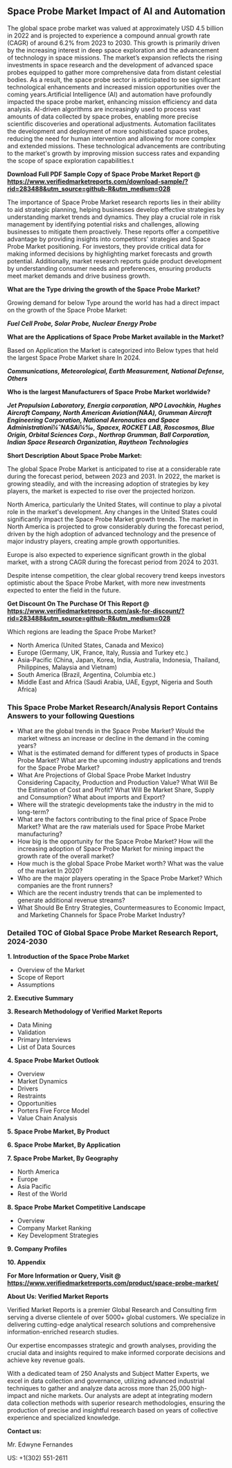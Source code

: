 <h2>Space Probe Market Impact of AI and Automation</h2>The global space probe market was valued at approximately USD 4.5 billion in 2022 and is projected to experience a compound annual growth rate (CAGR) of around 6.2% from 2023 to 2030. This growth is primarily driven by the increasing interest in deep space exploration and the advancement of technology in space missions. The market’s expansion reflects the rising investments in space research and the development of advanced space probes equipped to gather more comprehensive data from distant celestial bodies. As a result, the space probe sector is anticipated to see significant technological enhancements and increased mission opportunities over the coming years.Artificial Intelligence (AI) and automation have profoundly impacted the space probe market, enhancing mission efficiency and data analysis. AI-driven algorithms are increasingly used to process vast amounts of data collected by space probes, enabling more precise scientific discoveries and operational adjustments. Automation facilitates the development and deployment of more sophisticated space probes, reducing the need for human intervention and allowing for more complex and extended missions. These technological advancements are contributing to the market's growth by improving mission success rates and expanding the scope of space exploration capabilities.t</p><p id="" class=""><strong>Download Full PDF Sample Copy of Space Probe Market Report @ <a href="https://www.verifiedmarketreports.com/download-sample/?rid=283488&utm_source=github-R&utm_medium=028" target="_blank">https://www.verifiedmarketreports.com/download-sample/?rid=283488&utm_source=github-R&utm_medium=028</a></strong></p><p>The importance of&nbsp;Space Probe Market research reports lies in their ability to aid strategic planning, helping businesses develop effective strategies by understanding market trends and dynamics. They play a crucial role in risk management by identifying potential risks and challenges, allowing businesses to mitigate them proactively. These reports offer a competitive advantage by providing insights into competitors' strategies and Space Probe Market positioning. For investors, they provide critical data for making informed decisions by highlighting market forecasts and growth potential. Additionally, market research reports guide product development by understanding consumer needs and preferences, ensuring products meet market demands and drive business growth.</p><p><strong>What are the&nbsp;Type driving the growth of the Space Probe Market?</strong></p><p id="" class="">Growing demand for below Type around the world has had a direct impact on the growth of the Space Probe Market:</p><em><strong>Fuel Cell Probe, Solar Probe, Nuclear Energy Probe</strong></em></p><strong>What are the&nbsp;Applications&nbsp;of Space Probe Market available in the Market?</strong></p><p id="" class="">Based on Application the Market is categorized into Below types that held the largest Space Probe Market share In 2024.</p><em><strong>Communications, Meteorological, Earth Measurement, National Defense, Others</strong></em></p><strong>Who is the largest Manufacturers of Space Probe Market worldwide?</strong></p><p><em><strong>Jet Propulsion Laboratory, Energia corporation, NPO Lavochkin, Hughes Aircraft Company, North American Aviation(NAA), Grumman Aircraft Engineering Corporation, National Aeronautics and Space Administrationï¼ˆNASAï¼‰, Spacex, ROCKET LAB, Roscosmos, Blue Origin, Orbital Sciences Corp., Northrop Grumman, Ball Corporation, Indian Space Research Organization, Raytheon Technologies</strong></em></p><p id="" class=""><strong>Short Description About Space Probe Market:</strong></p><p>The global Space Probe Market is anticipated to rise at a considerable rate during the forecast period, between 2023 and 2031. In 2022, the market is growing steadily, and with the increasing adoption of strategies by key players, the market is expected to rise over the projected horizon.</p><p>North America, particularly the United States, will continue to play a pivotal role in the market's development. Any changes in the United States could significantly impact the Space Probe Market growth trends. The market in North America is projected to grow considerably during the forecast period, driven by the high adoption of advanced technology and the presence of major industry players, creating ample growth opportunities.</p><p>Europe is also expected to experience significant growth in the global market, with a strong CAGR during the forecast period from 2024 to 2031.</p><p>Despite intense competition, the clear global recovery trend keeps investors optimistic about the Space Probe Market, with more new investments expected to enter the field in the future.</p><p id="" class=""><strong>Get Discount On The Purchase Of This Report @ <a href="https://www.verifiedmarketreports.com/ask-for-discount/?rid=283488&utm_source=github-R&utm_medium=028" target="_blank">https://www.verifiedmarketreports.com/ask-for-discount/?rid=283488&utm_source=github-R&utm_medium=028</a></strong></p>Which regions are leading the Space Probe Market?</p><ul><li>North America (United States, Canada and Mexico)</li><li>Europe (Germany, UK, France, Italy, Russia and Turkey etc.)</li><li>Asia-Pacific (China, Japan, Korea, India, Australia, Indonesia, Thailand, Philippines, Malaysia and Vietnam)</li><li>South America (Brazil, Argentina, Columbia etc.)</li><li>Middle East and Africa (Saudi Arabia, UAE, Egypt, Nigeria and South Africa)</li></ul><h3 id="" class="">This Space Probe Market Research/Analysis Report Contains Answers to your following Questions</h3><ul><li>What are the global trends in the Space Probe Market? Would the market witness an increase or decline in the demand in the coming years?</li><li>What is the estimated demand for different types of products in Space Probe Market? What are the upcoming industry applications and trends for the Space Probe Market?</li><li>What Are Projections of Global Space Probe Market Industry Considering Capacity, Production and Production Value? What Will Be the Estimation of Cost and Profit? What Will Be Market Share, Supply and Consumption? What about imports and Export?</li><li>Where will the strategic developments take the industry in the mid to long-term?</li><li>What are the factors contributing to the final price of Space Probe Market? What are the raw materials used for Space Probe Market manufacturing?</li><li>How big is the opportunity for the Space Probe Market? How will the increasing adoption of Space Probe Market for mining impact the growth rate of the overall market?</li><li>How much is the global Space Probe Market worth? What was the value of the market In 2020?</li><li>Who are the major players operating in the Space Probe Market? Which companies are the front runners?</li><li>Which are the recent industry trends that can be implemented to generate additional revenue streams?</li><li>What Should Be Entry Strategies, Countermeasures to Economic Impact, and Marketing Channels for Space Probe Market Industry?</li></ul><h3 id="" class="">Detailed TOC of Global Space Probe Market Research Report, 2024-2030</h3><p id="" class=""><strong>1. Introduction of the Space Probe Market</strong></p><ul><li>Overview of the Market</li><li>Scope of Report</li><li>Assumptions</li></ul><p id="" class=""><strong>2. Executive Summary</strong></p><p id="" class=""><strong>3. Research Methodology of Verified Market Reports</strong></p><ul><li>Data Mining</li><li>Validation</li><li>Primary Interviews</li><li>List of Data Sources</li></ul><p id="" class=""><strong>4. Space Probe Market Outlook</strong></p><ul><li>Overview</li><li>Market Dynamics</li><li>Drivers</li><li>Restraints</li><li>Opportunities</li><li>Porters Five Force Model</li><li>Value Chain Analysis</li></ul><p id="" class=""><strong>5. Space Probe Market, By Product</strong></p><p id="" class=""><strong>6. Space Probe Market, By Application</strong></p><p id="" class=""><strong>7. Space Probe Market, By Geography</strong></p><ul><li>North America</li><li>Europe</li><li>Asia Pacific</li><li>Rest of the World</li></ul><p id="" class=""><strong>8. Space Probe Market Competitive Landscape</strong></p><ul><li>Overview</li><li>Company Market Ranking</li><li>Key Development Strategies</li></ul><p id="" class=""><strong>9. Company Profiles</strong></p><p id="" class=""><strong>10. Appendix</strong></p><p id="" class=""><strong>For More Information or Query, Visit @ <a href="https://www.verifiedmarketreports.com/product/space-probe-market/" target="_blank">https://www.verifiedmarketreports.com/product/space-probe-market/</a></strong></p><p id="" class=""><strong>About Us: Verified Market Reports</strong></p><p id="" class="">Verified Market Reports is a premier Global Research and Consulting firm serving a diverse clientele of over 5000+ global customers. We specialize in delivering cutting-edge analytical research solutions and comprehensive information-enriched research studies.</p><p id="" class="">Our expertise encompasses strategic and growth analyses, providing the crucial data and insights required to make informed corporate decisions and achieve key revenue goals.</p><p id="" class="">With a dedicated team of 250 Analysts and Subject Matter Experts, we excel in data collection and governance, utilizing advanced industrial techniques to gather and analyze data across more than 25,000 high-impact and niche markets. Our analysts are adept at integrating modern data collection methods with superior research methodologies, ensuring the production of precise and insightful research based on years of collective experience and specialized knowledge.</p><p id="" class=""><strong>Contact us:</strong></p><p id="" class="">Mr. Edwyne Fernandes</p><p id="" class="">US: +1(302) 551-2611</p>